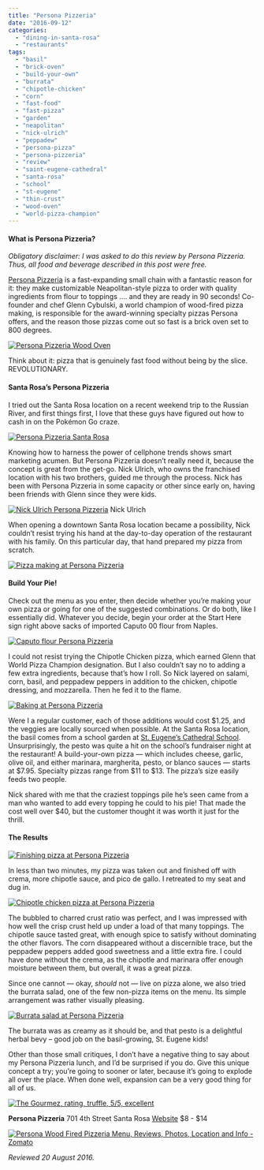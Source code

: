 ```yaml
---
title: "Persona Pizzeria"
date: "2016-09-12"
categories:
  - "dining-in-santa-rosa"
  - "restaurants"
tags:
  - "basil"
  - "brick-oven"
  - "build-your-own"
  - "burrata"
  - "chipotle-chicken"
  - "corn"
  - "fast-food"
  - "fast-pizza"
  - "garden"
  - "neapolitan"
  - "nick-ulrich"
  - "peppadew"
  - "persona-pizza"
  - "persona-pizzeria"
  - "review"
  - "saint-eugene-cathedral"
  - "santa-rosa"
  - "school"
  - "st-eugene"
  - "thin-crust"
  - "wood-oven"
  - "world-pizza-champion"
---
```


#### What is Persona Pizzeria?

_Obligatory disclaimer: I was asked to do this review by Persona Pizzeria. Thus, all food and beverage described in this post were free._

[Persona Pizzeria](http://personapizzeria.com/) is a fast-expanding small chain with a fantastic reason for it: they make customizable Neapolitan-style pizza to order with quality ingredients from flour to toppings …. and they are ready in 90 seconds! Co-founder and chef Glenn Cybulski, a world champion of wood-fired pizza making, is responsible for the award-winning specialty pizzas Persona offers, and the reason those pizzas come out so fast is a brick oven set to 800 degrees.

[![Persona Pizzeria Wood Oven](http://s3.amazonaws.com/thegourmez-wpmedia/2016/09/Persona-Pizza-08-500x369.jpg)](http://s3.amazonaws.com/thegourmez-wpmedia/2016/09/Persona-Pizza-08.jpg)

Think about it: pizza that is genuinely fast food without being by the slice. REVOLUTIONARY.

#### Santa Rosa’s Persona Pizzeria

I tried out the Santa Rosa location on a recent weekend trip to the Russian River, and first things first, I love that these guys have figured out how to cash in on the Pokémon Go craze.

[![Persona Pizzeria Santa Rosa](http://s3.amazonaws.com/thegourmez-wpmedia/2016/09/Persona-Pizza-01-500x329.jpg)](http://s3.amazonaws.com/thegourmez-wpmedia/2016/09/Persona-Pizza-01.jpg)

Knowing how to harness the power of cellphone trends shows smart marketing acumen. But Persona Pizzeria doesn’t really need it, because the concept is great from the get-go. Nick Ulrich, who owns the franchised location with his two brothers, guided me through the process. Nick has been with Persona Pizzeria in some capacity or other since early on, having been friends with Glenn since they were kids.




<div class="caption">

[![Nick Ulrich Persona Pizzeria](http://s3.amazonaws.com/thegourmez-wpmedia/2016/09/Persona-Pizza-26-362x500.jpg)](http://s3.amazonaws.com/thegourmez-wpmedia/2016/09/Persona-Pizza-26.jpg) Nick Ulrich</div>


When opening a downtown Santa Rosa location became a possibility, Nick couldn’t resist trying his hand at the day-to-day operation of the restaurant with his family. On this particular day, that hand prepared my pizza from scratch.

[![Pizza making at Persona Pizzeria](http://s3.amazonaws.com/thegourmez-wpmedia/2016/09/Persona-Pizza-03-500x333.jpg)](http://s3.amazonaws.com/thegourmez-wpmedia/2016/09/Persona-Pizza-03.jpg)

#### Build Your Pie!

Check out the menu as you enter, then decide whether you’re making your own pizza or going for one of the suggested combinations. Or do both, like I essentially did. Whatever you decide, begin your order at the Start Here sign right above sacks of imported Caputo 00 flour from Naples.

[![Caputo flour Persona Pizzeria](http://s3.amazonaws.com/thegourmez-wpmedia/2016/09/Persona-Pizza-25-395x500.jpg)](http://s3.amazonaws.com/thegourmez-wpmedia/2016/09/Persona-Pizza-25.jpg)

I could not resist trying the Chipotle Chicken pizza, which earned Glenn that World Pizza Champion designation. But I also couldn’t say no to adding a few extra ingredients, because that’s how I roll. So Nick layered on salami, corn, basil, and peppadew peppers in addition to the chicken, chipotle dressing, and mozzarella. Then he fed it to the flame.

[![Baking at Persona Pizzeria](http://s3.amazonaws.com/thegourmez-wpmedia/2016/09/Persona-Pizza-11-500x333.jpg)](http://s3.amazonaws.com/thegourmez-wpmedia/2016/09/Persona-Pizza-11.jpg)

Were I a regular customer, each of those additions would cost $1.25, and the veggies are locally sourced when possible. At the Santa Rosa location, the basil comes from a school garden at [St. Eugene’s Cathedral School](http://www.steugenesch.org/). Unsurprisingly, the pesto was quite a hit on the school’s fundraiser night at the restaurant! A build-your-own pizza — which includes cheese, garlic, olive oil, and either marinara, margherita, pesto, or blanco sauces — starts at $7.95. Specialty pizzas range from $11 to $13. The pizza’s size easily feeds two people.

Nick shared with me that the craziest toppings pile he’s seen came from a man who wanted to add every topping he could to his pie! That made the cost well over $40, but the customer thought it was worth it just for the thrill.

#### The Results

[![Finishing pizza at Persona Pizzeria](http://s3.amazonaws.com/thegourmez-wpmedia/2016/09/Persona-Pizza-17-456x500.jpg)](http://s3.amazonaws.com/thegourmez-wpmedia/2016/09/Persona-Pizza-17.jpg)

In less than two minutes, my pizza was taken out and finished off with crema, more chipotle sauce, and pico de gallo. I retreated to my seat and dug in.

[![Chipotle chicken pizza at Persona Pizzeria](http://s3.amazonaws.com/thegourmez-wpmedia/2016/09/Persona-Pizza-20-500x333.jpg)](http://s3.amazonaws.com/thegourmez-wpmedia/2016/09/Persona-Pizza-20.jpg)

The bubbled to charred crust ratio was perfect, and I was impressed with how well the crisp crust held up under a load of that many toppings. The chipotle sauce tasted great, with enough spice to satisfy without dominating the other flavors. The corn disappeared without a discernible trace, but the peppadew peppers added good sweetness and a little extra fire. I could have done without the crema, as the chipotle and marinara offer enough moisture between them, but overall, it was a great pizza.

Since one cannot — okay, _should_ not — live on pizza alone, we also tried the burrata salad, one of the few non-pizza items on the menu. Its simple arrangement was rather visually pleasing.

[![Burrata salad at Persona Pizzeria](http://s3.amazonaws.com/thegourmez-wpmedia/2016/09/Persona-Pizza-19-500x409.jpg)](http://s3.amazonaws.com/thegourmez-wpmedia/2016/09/Persona-Pizza-19.jpg)

The burrata was as creamy as it should be, and that pesto is a delightful herbal bevy – good job on the basil-growing, St. Eugene kids!

Other than those small critiques, I don’t have a negative thing to say about my Persona Pizzeria lunch, and I’d be surprised if you do. Give this unique concept a try; you’re going to sooner or later, because it’s going to explode all over the place. When done well, expansion can be a very good thing for all of us.

[![The Gourmez, rating, truffle, 5/5, excellent](http://s3.amazonaws.com/thegourmez-wpmedia/2015/01/rating_truffle1.gif)](http://s3.amazonaws.com/thegourmez-wpmedia/2015/01/rating_truffle1.gif)

**Persona Pizzeria** 701 4th Street Santa Rosa [Website](http://personapizzeria.com/locations/santa-rosa/) $8 - $14

[![Persona Wood Fired Pizzeria Menu, Reviews, Photos, Location and Info - Zomato](https://www.zomato.com/logo/17857294/minilink)](https://www.zomato.com/santa-rosa-ca/persona-wood-fired-pizzeria-santa-rosa "View Menu, Reviews, Photos & Information about Persona Wood Fired Pizzeria, Santa Rosa and other Restaurants in Santa Rosa")

_Reviewed 20 August 2016._
